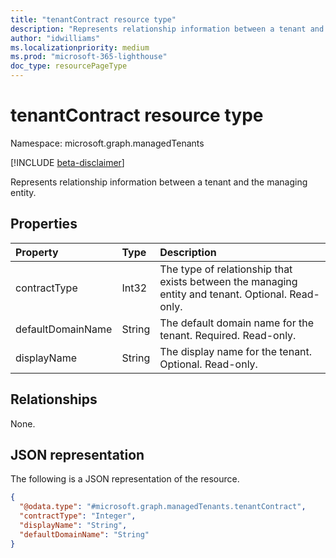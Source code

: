 ```yaml
---
title: "tenantContract resource type"
description: "Represents relationship information between a tenant and the managing entity."
author: "idwilliams"
ms.localizationpriority: medium
ms.prod: "microsoft-365-lighthouse"
doc_type: resourcePageType
---
```


# tenantContract resource type

Namespace: microsoft.graph.managedTenants

[!INCLUDE [beta-disclaimer](../../includes/beta-disclaimer.md)]

Represents relationship information between a tenant and the managing entity.

## Properties
|Property|Type|Description|
|:---|:---|:---|
|contractType|Int32|The type of relationship that exists between the managing entity and tenant. Optional. Read-only.|
|defaultDomainName|String|The default domain name for the tenant. Required. Read-only.|
|displayName|String|The display name for the tenant. Optional. Read-only.|

## Relationships
None.

## JSON representation
The following is a JSON representation of the resource.
<!-- {
  "blockType": "resource",
  "@odata.type": "microsoft.graph.managedTenants.tenantContract"
}
-->
``` json
{
  "@odata.type": "#microsoft.graph.managedTenants.tenantContract",
  "contractType": "Integer",
  "displayName": "String",
  "defaultDomainName": "String"
}
```
